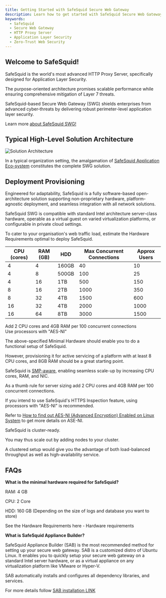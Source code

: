 ```yaml
---
title: Getting Started with SafeSquid Secure Web Gateway
description: Learn how to get started with SafeSquid Secure Web Gateway, the world's most advanced HTTP Proxy Server for Application Layer Security.
keywords:
  - SafeSquid
  - Secure Web Gateway
  - HTTP Proxy Server
  - Application Layer Security
  - Zero-Trust Web Security
---
```


## Welcome to SafeSquid!

SafeSquid is the world's most advanced HTTP Proxy Server, specifically designed for Application Layer Security.

The purpose-oriented architecture promises scalable performance while ensuring comprehensive mitigation of Layer 7 threats.

SafeSquid-based Secure Web Gateway (SWG) shields enterprises from advanced cyber‑threats by delivering robust perimeter-level application layer security.

Learn more [about SafeSquid SWG!](/docs/01-About%20SafeSquid%20SWG/main.md)

## Typical High-Level Solution Architecture

![Solution Architecture](/img/Getting-Started/Getting_Started_with_SafeSquid_Secure_Web_Gateway/image1.webp)

In a typical organization setting, the amalgamation of [SafeSquid Application Eco-system](/docs/05-Architecture/Application_Eco-System.md) constitutes the complete SWG solution.

## Deployment Provisioning

Engineered for adaptability, SafeSquid is a fully software-based open-architecture solution supporting non-proprietary hardware, platform-agnostic deployment, and seamless integration with all network solutions.

SafeSquid SWG is compatible with standard Intel architecture server-class hardware, operable as a virtual guest on varied
virtualization platforms, or configurable in private cloud settings.

To cater to your organisation's web traffic load, estimate the Hardware Requirements optimal to deploy SafeSquid.


| **CPU (cores)** | **RAM (GB)** | **HDD**  | **Max Concurrent Connections** | **Approx Users** |
|----------------|-------------|---------|------------------------------|-----------------|
| 4             | 4           | 160GB   | 40                           | 10              |
| 4             | 8           | 500GB   | 100                          | 25              |
| 4             | 16          | 1TB     | 500                          | 150             |
| 8             | 16          | 2TB     | 1000                         | 350             |
| 8             | 32          | 4TB     | 1500                         | 600             |
| 16            | 32          | 4TB     | 2000                         | 1000            |
| 16            | 64          | 8TB     | 3000                         | 1500            |

  Add 2 CPU cores and 4GB RAM per 100 concurrent connections<br>
  Use processors with "AES-NI"

The above-specified Minimal Hardware should enable you to do a functional setup of SafeSquid.

However, provisioning it for active servicing of a platform with at least 8 CPU cores, and 8GB RAM should be a great starting point.

SafeSquid is
[SMP-aware](https://en.wikipedia.org/wiki/Symmetric_multiprocessing), enabling seamless scale-up by increasing CPU cores, RAM, and NIC.

As a thumb rule for server sizing add 2 CPU cores and 4GB RAM per 100 concurrent connections.

If you intend to use SafeSquid's HTTPS Inspection feature, using processors with "AES-NI" is recommended.

Refer to [How to find out AES-NI (Advanced Encryption) Enabled on Linux System](https://www.cyberciti.biz/faq/how-to-find-out-aes-ni-advanced-encryption-enabled-on-linux-system/) to get more details on ASE-NI.

SafeSquid is cluster-ready.

You may thus scale out by adding nodes to your cluster.

A clustered setup would give you the advantage of both load-balanced throughput as well as high-availability service.

## FAQs

**What is the minimal hardware required for SafeSquid?**

RAM: 4 GB

CPU: 2 Core

HDD: 160 GB (Depending on the size of logs and database you want to store)

See the Hardware Requirements here - Hardware requirements

**What is SafeSquid Appliance Builder?**

SafeSquid Appliance Builder (SAB) is the most recommended method for setting up your secure web gateway. SAB is a customized distro of Ubuntu Linux. It enables you to quickly setup your secure web gateway on a standard Intel server hardware, or as a virtual appliance on any virtualization platform like VMware or Hyper-V.

SAB automatically installs and configures all dependency libraries, and services.

For more details follow [SAB installation LINK](/docs/03-Installation/02-On-Premise/main.md)
